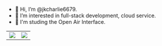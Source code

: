 - 👋 Hi, I’m @jkcharlie6679.
- 👀 I’m interested in full-stack development, cloud service.
- 📖 I'm studing the Open Air Interface.

<table align="center">
<tr>
  <td>
    <img src="https://github-readme-stats.vercel.app/api?username=jkcharlie6679&show_icons=true&theme=dark&count_private=true" />
  </td>
  <td>
    <img src="https://github-readme-stats.vercel.app/api/top-langs/?username=jkcharlie6679&layout=compact&theme=dark" />
  </td>
</tr>

<!---
[GitHub stats](https://github.com/anuraghazra/github-readme-stats)
--->
